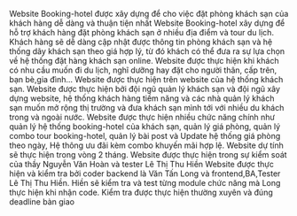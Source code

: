 Website Booking-hotel được xây dựng để cho việc đặt phòng khách sạn của khách hàng dễ dàng và thuận tiện nhất
Website  Booking-hotel xây dựng để hỗ trợ khách hàng đặt phòng khách sạn ở nhiều địa điểm và tour du lịch. Khách hàng sẽ dễ dàng cập nhật được thông tin phòng khách sạn và hệ thống dãy khách sạn theo giá hợp lý, từ đó khách có thể đưa ra sự lựa chọn về hệ thống đặt hàng khách sạn online.
Website được thực hiện khi khách có nhu cầu muốn đi du lịch, nghĩ dưỡng hay đặt cho người thân, cấp trên, bạn bè,gia đình...
Website được thực hiện trên website của hệ thống khách sạn.
Website được thực hiện bởi đội ngũ quản lý khách sạn và đội ngũ xây dựng website, hệ thống khách hàng tiềm năng và các nhà quản lý khách sạn muốn mở rộng thị trường và đưa khách sạn mình tới với nhiều du khách trong và ngoài nước.
Website  được thực hiện nhiều chức năng chính như quản lý hệ thống booking-hotel của khách sạn, quản lý giá phòng, quản lý combo tour booking-hotel, quản lý bài post và Update hệ thống giá phòng theo ngày, Hệ thông ưu đãi kèm combo khuyến mãi hợp lệ.
Website dự tính sẽ thực hiện trong vòng 2 tháng.
Website  được thực hiện trong sự kiểm soát của thầy Nguyễn Văn Hoàn và tester Lê Thị Thu Hiền
Website  được thực hiện và kiểm tra bởi coder backend là Văn Tấn Long và frontend,BA,Tester Lê Thị Thu Hiền. Hiền sẽ kiểm tra và test từng module chức năng mà Long thực hiện khi nhận code. Kiểm tra được thực hiện thường xuyên và đúng deadline bàn giao

